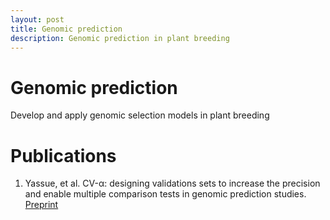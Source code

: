 ```yaml
---
layout: post
title: Genomic prediction
description: Genomic prediction in plant breeding
---
```


# Genomic prediction

Develop and apply genomic selection models in plant breeding

# Publications 

1. Yassue, et al. CV-α: designing validations sets to increase the precision and enable multiple comparison tests in genomic prediction studies. [Preprint](http://dx.doi.org/10.1101/2020.11.11.376343)

